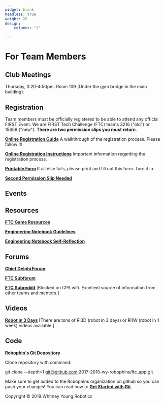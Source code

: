 ```yaml
---
widget: blank
headless: true
weight: 20
design:
    columns: "1"

---
```

For Team Members
================

Club Meetings
-------------

Thursday, 3:20-4:50pm. Room 109 (Under the gym bridge in the main building).

Registration
------------

Team members must be officially registered to be able to attend any official FIRST Event. We are FIRST Tech Challenge (FTC) teams 3216 ("old") or 15659 ("new"). **There are two permission slips you must return**.

[**Online Registration Guide**](https://www.google.com/url?q=https%3A%2F%2Fwww.firstinspires.org%2Fsites%2Fdefault%2Ffiles%2Fuploads%2Fresource_library%2Fyouth-registration-guide-v3.pdf&sa=D&sntz=1&usg=AFQjCNFdeLgMtKJv9bgurNJtFWqISDTK9Q) A walkthrough of the registration process. Please follow it!

[**Online Registration Instructions**](https://www.google.com/url?q=https%3A%2F%2Fwww.firstinspires.org%2Fresource-library%2Fyouth-team-member-consent-and-release-form&sa=D&sntz=1&usg=AFQjCNGt88CQJy76FYZPjxWj9sG65naNZQ) Important information regarding the registration process.

[**Printable Form**](https://www.google.com/url?q=https%3A%2F%2Fwww.firstinspires.org%2Fsites%2Fdefault%2Ffiles%2Fuploads%2Fresource_library%2Ffirst-youth-team-member-paperwork-2016-2017.pdf&sa=D&sntz=1&usg=AFQjCNGXWmWW6mfAlWu3Ad8BmrnuC1Fdkg)  If all else fails, please print and fill out this form. Turn it in.

[**Second Permission Slip Needed**](http://www.google.com/url?q=http%3A%2F%2Fregistration.firstillinoisrobotics.org%2FConsent.aspx%3FConsentID%3D0%26TeamID%3D0&sa=D&sntz=1&usg=AFQjCNGPOYjxBeRCJAJL9mfINl5zoLW63Q)

Events
------

Resources
---------

[**FTC Game Resources**](https://www.google.com/url?q=https%3A%2F%2Fwww.firstinspires.org%2Fresource-library%2Fftc%2Fgame-and-season-info&sa=D&sntz=1&usg=AFQjCNHkhUaIXVWhOCKrU_i0OHJbDcAcPQ)

[**Engineering Notebook Guidelines**](https://www.google.com/url?q=https%3A%2F%2Fwww.firstinspires.org%2Fsites%2Fdefault%2Ffiles%2Fuploads%2Fresource_library%2Fftc%2Fengineering-notebook-guidelines.pdf&sa=D&sntz=1&usg=AFQjCNEFpagl4GI6U6UzTM2wx0Csdh1gMQ)

[**Engineering Notebook Self-Reflection**](https://www.google.com/url?q=https%3A%2F%2Fwww.firstinspires.org%2Fsites%2Fdefault%2Ffiles%2Fuploads%2Fresource_library%2Fftc%2F2016-2017-season%2Feng-notebook-self-assessment.pdf&sa=D&sntz=1&usg=AFQjCNE8zOi47M3CP36vprD6vA1IsM-cOw)

Forums
------

[**Chief Delphi Forum**](https://www.google.com/url?q=https%3A%2F%2Fwww.chiefdelphi.com%2F&sa=D&sntz=1&usg=AFQjCNERlwQvJSgXHlxPFnn1c7nt-iy9ng)

[**FTC Subforum**](https://www.google.com/url?q=https%3A%2F%2Fwww.chiefdelphi.com%2Fc%2Fother%2Ffirst-tech-challenge&sa=D&sntz=1&usg=AFQjCNHjLFcqbVvcr5KX_lLxdUjWiKf9Iw)

[**FTC Subreddit**](https://www.google.com/url?q=https%3A%2F%2Fwww.reddit.com%2Fr%2FFTC%2F&sa=D&sntz=1&usg=AFQjCNFuQvpmIDgaX9Qtf4_WjXHulkfDug) \[Blocked on CPS wifi. Excellent source of information from other teams and mentors.\]

Videos
------

[**Robot in 3 Days**](https://www.youtube.com/user/robotin3days) \[There are tons of Ri3D (robot in 3 days) or Ri1W (robot in 1 week) videos available.\]

Code
----

[**Robophin's Git Depository**](https://www.google.com/url?q=https%3A%2F%2Fgithub.com%2F2017-2018-wy-robophins%2Fftc_app&sa=D&sntz=1&usg=AFQjCNGTog44wMm3R6ZBxMwO5kGLe5tBZw)

Clone repository with command:

git clone --depth=1 git@github.com:2017-2018-wy-robophins/ftc_app.git

Make sure to get added to the Robophins organization on github so you can push your changes! You can read how to [**Get Started with Git**](https://www.google.com/url?q=https%3A%2F%2Fwy-cs.site%2Fap-cs%2Fgit%2Fgetting-started%2F&sa=D&sntz=1&usg=AFQjCNF5bfC27Cbf52fe3AGfghLQDo8g1g)**.**

Copyright © 2019 Whitney Young Robotics